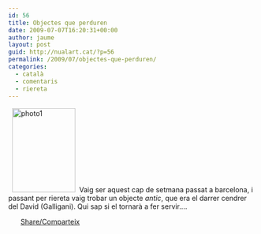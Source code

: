 ```yaml
---
id: 56
title: Objectes que perduren
date: 2009-07-07T16:20:31+00:00
author: jaume
layout: post
guid: http://nualart.cat/?p=56
permalink: /2009/07/objectes-que-perduren/
categories:
  - català
  - comentaris
  - riereta
---
```

<a href="http://nualart.cat/wp-content/uploads/2009/07/photo1.jpg" onclick="_gaq.push(['_trackEvent', 'outbound-article', 'http://nualart.cat/wp-content/uploads/2009/07/photo1.jpg', '']);" ><img class="size-medium wp-image-57 alignleft" style="margin: 3px 8px;" title="photo1" src="http://nualart.cat/wp-content/uploads/2009/07/photo1-225x300.jpg" alt="photo1" width="128" height="171" srcset="http://nualart.cat/wp-content/uploads/2009/07/photo1-225x300.jpg 225w, http://nualart.cat/wp-content/uploads/2009/07/photo1.jpg 600w" sizes="(max-width: 128px) 100vw, 128px" /></a>Vaig ser aquest cap de setmana passat a barcelona, i passant per riereta vaig trobar un objecte _antic_, que era el darrer cendrer del David (Galligani). Qui sap si el tornarà a fer servir&#8230;.

<p style="text-align: center;">
  <div class="addtoany_share_save_container addtoany_content_bottom">
    <div class="a2a_kit a2a_kit_size_32 addtoany_list a2a_target" id="wpa2a_10">
      <a href="https://www.addtoany.com/share" onclick="_gaq.push(['_trackEvent', 'outbound-article', 'https://www.addtoany.com/share', 'Share/Comparteix']);" class="a2a_dd addtoany_share_save"  style="background:url(http://nualart.cat/wp-content/plugins/add-to-any/share_16_16.png) no-repeat scroll 4px 0px;padding:0 0 0 25px;display:inline-block;height:16px;vertical-align:middle"><span>Share/Comparteix</span></a>
    </div>
  </div>